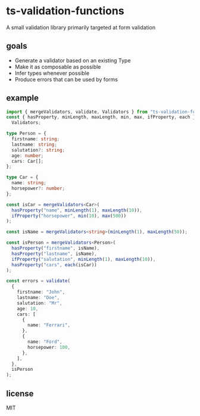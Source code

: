 # ts-validation-functions

A small validation library primarily targeted at form validation

## goals

- Generate a validator based on an existing Type
- Make it as composable as possible
- Infer types whenever possible
- Produce errors that can be used by forms

## example

```ts
import { mergeValidators, validate, Validators } from "ts-validation-functions";
const { hasProperty, minLength, maxLength, min, max, ifProperty, each } =
  Validators;

type Person = {
  firstname: string;
  lastname: string;
  salutation?: string;
  age: number;
  cars: Car[];
};

type Car = {
  name: string;
  horsepower?: number;
};

const isCar = mergeValidators<Car>(
  hasProperty("name", minLength(1), maxLength(10)),
  ifProperty("horsepower", min(10), max(500))
);

const isName = mergeValidators<string>(minLength(1), maxLength(50));

const isPerson = mergeValidators<Person>(
  hasProperty("firstname", isName),
  hasProperty("lastname", isName),
  ifProperty("salutation", minLength(1), maxLength(10)),
  hasProperty("cars", each(isCar))
);

const errors = validate(
  {
    firstname: "John",
    lastname: "Doe",
    salutation: "Mr",
    age: 10,
    cars: [
      {
        name: "Ferrari",
      },
      {
        name: "Ford",
        horsepower: 100,
      },
    ],
  },
  isPerson
);
```

## license

MIT
